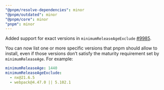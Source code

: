 ```yaml
---
"@pnpm/resolve-dependencies": minor
"@pnpm/outdated": minor
"@pnpm/core": minor
"pnpm": minor
---
```


Added support for exact versions in `minimumReleaseAgeExclude` [#9985](https://github.com/pnpm/pnpm/issues/9985).

You can now list one or more specific versions that pnpm should allow to install, even if those versions don’t satisfy the maturity requirement set by `minimumReleaseAge`. For example:

```yaml
minimumReleaseAge: 1440
minimumReleaseAgeExclude:
  - nx@21.6.5
  - webpack@4.47.0 || 5.102.1
```
